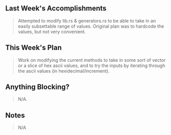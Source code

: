 ## Last Week's Accomplishments

> Attempted to modify lib.rs & generators.rs to be able to take in an easily subsettable range of values. Original plan was to hardcode the values, but not very convenient.

## This Week's Plan

> Work on modifying the current methods to take in some sort of vector or a slice of hex ascii values, and to try the inputs by iterating through the ascii values (in hexidecimal/increment). 
 

## Anything Blocking?

> N/A.

## Notes

> N/A
